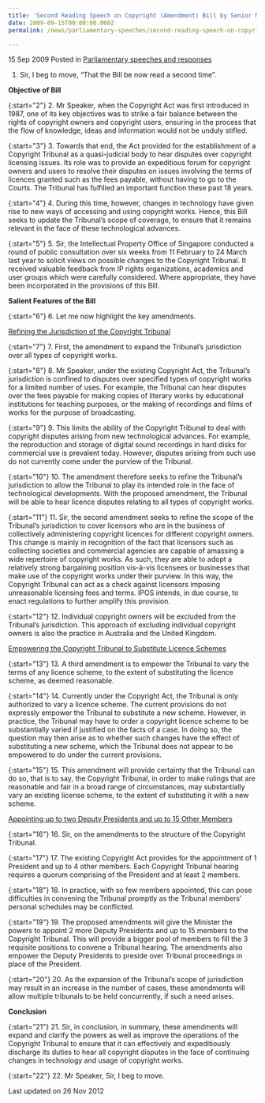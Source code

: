 ```yaml
---
title: 'Second Reading Speech on Copyright (Amendment) Bill by Senior Minister of State for Law Assoc Prof Ho Peng Kee'
date: 2009-09-15T00:00:00.000Z
permalink: /news/parliamentary-speeches/second-reading-speech-on-copyright-amendment-bill-by-senior-minister-of-state-for-law-assoc-prof/

---
```




15 Sep 2009 Posted in [Parliamentary speeches and responses](/news/parliamentary-speeches) 


1. Sir, I beg to move, “That the Bill be now read a second time”. 

**Objective of Bill**

{:start="2"}
2. Mr Speaker, when the Copyright Act was first introduced in 1987, one of its key objectives was to strike a fair balance between the rights of copyright owners and copyright users, ensuring in the process that the flow of knowledge, ideas and information would not be unduly stifled. 

{:start="3"}
3. Towards that end, the Act provided for the establishment of a Copyright Tribunal as a quasi-judicial body to hear disputes over copyright licensing issues. Its role was to provide an expeditious  forum for copyright owners and users to resolve their disputes on issues involving the terms of licences granted such as the fees payable, without having to go to the Courts. The Tribunal has fulfilled an important function these past 18 years.

{:start="4"}
4. During this time, however, changes in technology have given rise to new ways of accessing and using copyright works. Hence, this Bill seeks to update the Tribunal’s scope of coverage, to ensure that it  remains relevant in the face of these technological advances.

{:start="5"}
5. Sir, the Intellectual Property Office of Singapore conducted a round of public consultation over six weeks from 11 February to 24 March last year to solicit views on possible changes to the Copyright Tribunal. It received valuable feedback from IP rights organizations, academics and user groups which were carefully considered. Where appropriate, they have been incorporated in the provisions of this Bill.  


**Salient Features of the Bill**

{:start="6"}
6. Let me now highlight the key amendments.   


<u>Refining the Jurisdiction of the Copyright Tribunal</u>

{:start="7"}
7. First, the amendment to expand the Tribunal’s jurisdiction over all types of copyright works. 


{:start="8"}
8. Mr Speaker, under the existing Copyright Act, the Tribunal’s jurisdiction is confined to disputes over specified types of copyright works for a limited number of uses. For example, the Tribunal can hear disputes over the fees payable for making copies of literary works by educational institutions for teaching purposes, or the making of recordings and films of works for the purpose of broadcasting. 


{:start="9"}
9. This limits the ability of the Copyright Tribunal to deal with copyright disputes arising from new technological advances. For example, the reproduction and storage of digital sound recordings in hard disks for commercial use is prevalent today. However, disputes arising from such use do not currently come under the purview of the Tribunal. 


{:start="10"}
10. The amendment therefore seeks to refine the Tribunal’s jurisdiction to allow the Tribunal to play its intended role in the face of technological developments. With the proposed amendment, the Tribunal will be able to hear licence disputes relating to all types of copyright works.


{:start="11"}
11. Sir, the second amendment seeks to refine the scope of the Tribunal’s jurisdiction to cover licensors who are in the business of collectively administering copyright licences for different copyright owners. This change is mainly in recognition of the fact that licensors such as collecting societies and commercial agencies are capable of amassing a wide repertoire of copyright works. As such, they are able to adopt a relatively strong bargaining position vis-à-vis licensees or businesses that make use of the copyright works under their purview. In this way, the Copyright Tribunal can act as a check against licensors imposing unreasonable licensing fees and terms. IPOS intends, in due course, to enact regulations to further amplify this provision.

{:start="12"}
12. Individual copyright owners will be excluded from the Tribunal’s jurisdiction. This approach of excluding individual copyright owners is also the practice in Australia and the United Kingdom.

<u>Empowering the Copyright Tribunal to Substitute  Licence Schemes</u>

{:start="13"}
13. A third amendment is to empower the Tribunal to vary the terms of any licence scheme, to the extent of substituting the licence scheme, as deemed reasonable. 

{:start="14"}
14. Currently under the Copyright Act, the Tribunal is only authorized to vary a licence scheme. The current provisions do not expressly empower the Tribunal to substitute a new scheme. However, in practice, the Tribunal may have to order a copyright licence scheme to be substantially varied if justified on the facts of a case. In doing so, the question may then arise as to whether such changes have the effect of substituting a new scheme, which the Tribunal does not appear to be empowered to do under the current provisions.  

{:start="15"}
15. This amendment will provide certainty that the Tribunal can  do so, that is to say, the Copyright Tribunal, in order to make rulings that are reasonable and fair in a broad range of circumstances, may substantially vary an existing license scheme, to the extent of substituting it with a new scheme.  

<u>Appointing up to two Deputy Presidents and up to 15 Other Members</u>


{:start="16"}
16. Sir, on the amendments to the structure of the Copyright Tribunal.

{:start="17"}
17. The existing Copyright Act provides for the appointment of 1 President and up to 4 other members. Each Copyright Tribunal hearing requires a quorum comprising of the President and at least 2 members.

{:start="18"}
18. In practice, with so few members appointed, this can pose difficulties in convening the Tribunal promptly as the Tribunal members’ personal schedules may be conflicted. 

{:start="19"}
19. The proposed amendments will give the Minister the powers to appoint 2 more Deputy Presidents and up to 15 members to the Copyright Tribunal. This will provide a bigger pool of members to fill the 3 requisite positions to convene a Tribunal hearing. The amendments also empower the Deputy Presidents to preside over Tribunal proceedings in place of the President. 

{:start="20"}
20. As the expansion of the Tribunal’s scope of jurisdiction may result in an increase in the number of cases, these amendments will allow multiple tribunals to be held concurrently, if such a need arises. 


**Conclusion**

{:start="21"}
21. Sir, in conclusion, in summary, these amendments will expand and clarify the powers as well as improve the operations of the Copyright Tribunal to ensure that it can effectively and expeditiously discharge its duties to hear all copyright disputes in the face of continuing changes in technology and usage of copyright works. 

{:start="22"}
22. Mr Speaker, Sir, I beg to move.  

<p class="right-side-updated">Last updated on 26 Nov 2012</p> 
